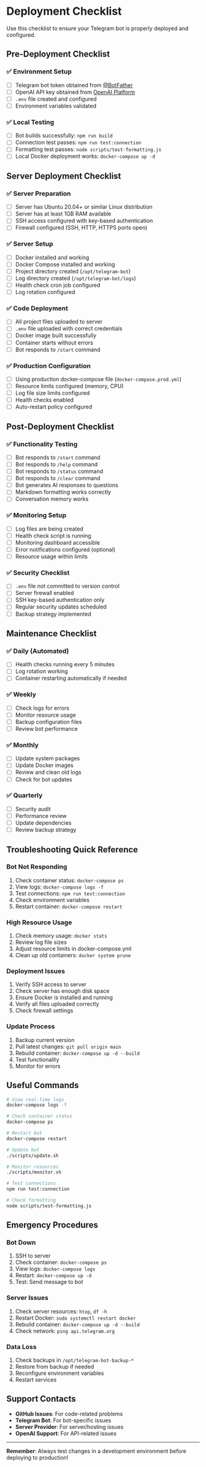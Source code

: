 # Deployment Checklist

Use this checklist to ensure your Telegram bot is properly deployed and configured.

## Pre-Deployment Checklist

### ✅ Environment Setup
- [ ] Telegram bot token obtained from [@BotFather](https://t.me/botfather)
- [ ] OpenAI API key obtained from [OpenAI Platform](https://platform.openai.com/)
- [ ] `.env` file created and configured
- [ ] Environment variables validated

### ✅ Local Testing
- [ ] Bot builds successfully: `npm run build`
- [ ] Connection test passes: `npm run test:connection`
- [ ] Formatting test passes: `node scripts/test-formatting.js`
- [ ] Local Docker deployment works: `docker-compose up -d`

## Server Deployment Checklist

### ✅ Server Preparation
- [ ] Server has Ubuntu 20.04+ or similar Linux distribution
- [ ] Server has at least 1GB RAM available
- [ ] SSH access configured with key-based authentication
- [ ] Firewall configured (SSH, HTTP, HTTPS ports open)

### ✅ Server Setup
- [ ] Docker installed and working
- [ ] Docker Compose installed and working
- [ ] Project directory created (`/opt/telegram-bot`)
- [ ] Log directory created (`/opt/telegram-bot/logs`)
- [ ] Health check cron job configured
- [ ] Log rotation configured

### ✅ Code Deployment
- [ ] All project files uploaded to server
- [ ] `.env` file uploaded with correct credentials
- [ ] Docker image built successfully
- [ ] Container starts without errors
- [ ] Bot responds to `/start` command

### ✅ Production Configuration
- [ ] Using production docker-compose file (`docker-compose.prod.yml`)
- [ ] Resource limits configured (memory, CPU)
- [ ] Log file size limits configured
- [ ] Health checks enabled
- [ ] Auto-restart policy configured

## Post-Deployment Checklist

### ✅ Functionality Testing
- [ ] Bot responds to `/start` command
- [ ] Bot responds to `/help` command
- [ ] Bot responds to `/status` command
- [ ] Bot responds to `/clear` command
- [ ] Bot generates AI responses to questions
- [ ] Markdown formatting works correctly
- [ ] Conversation memory works

### ✅ Monitoring Setup
- [ ] Log files are being created
- [ ] Health check script is running
- [ ] Monitoring dashboard accessible
- [ ] Error notifications configured (optional)
- [ ] Resource usage within limits

### ✅ Security Checklist
- [ ] `.env` file not committed to version control
- [ ] Server firewall enabled
- [ ] SSH key-based authentication only
- [ ] Regular security updates scheduled
- [ ] Backup strategy implemented

## Maintenance Checklist

### ✅ Daily (Automated)
- [ ] Health checks running every 5 minutes
- [ ] Log rotation working
- [ ] Container restarting automatically if needed

### ✅ Weekly
- [ ] Check logs for errors
- [ ] Monitor resource usage
- [ ] Backup configuration files
- [ ] Review bot performance

### ✅ Monthly
- [ ] Update system packages
- [ ] Update Docker images
- [ ] Review and clean old logs
- [ ] Check for bot updates

### ✅ Quarterly
- [ ] Security audit
- [ ] Performance review
- [ ] Update dependencies
- [ ] Review backup strategy

## Troubleshooting Quick Reference

### Bot Not Responding
1. Check container status: `docker-compose ps`
2. View logs: `docker-compose logs -f`
3. Test connections: `npm run test:connection`
4. Check environment variables
5. Restart container: `docker-compose restart`

### High Resource Usage
1. Check memory usage: `docker stats`
2. Review log file sizes
3. Adjust resource limits in docker-compose.yml
4. Clean up old containers: `docker system prune`

### Deployment Issues
1. Verify SSH access to server
2. Check server has enough disk space
3. Ensure Docker is installed and running
4. Verify all files uploaded correctly
5. Check firewall settings

### Update Process
1. Backup current version
2. Pull latest changes: `git pull origin main`
3. Rebuild container: `docker-compose up -d --build`
4. Test functionality
5. Monitor for errors

## Useful Commands

```bash
# View real-time logs
docker-compose logs -f

# Check container status
docker-compose ps

# Restart bot
docker-compose restart

# Update bot
./scripts/update.sh

# Monitor resources
./scripts/monitor.sh

# Test connections
npm run test:connection

# Check formatting
node scripts/test-formatting.js
```

## Emergency Procedures

### Bot Down
1. SSH to server
2. Check container: `docker-compose ps`
3. View logs: `docker-compose logs`
4. Restart: `docker-compose up -d`
5. Test: Send message to bot

### Server Issues
1. Check server resources: `htop`, `df -h`
2. Restart Docker: `sudo systemctl restart docker`
3. Rebuild container: `docker-compose up -d --build`
4. Check network: `ping api.telegram.org`

### Data Loss
1. Check backups in `/opt/telegram-bot-backup-*`
2. Restore from backup if needed
3. Reconfigure environment variables
4. Restart services

## Support Contacts

- **GitHub Issues**: For code-related problems
- **Telegram Bot**: For bot-specific issues
- **Server Provider**: For server/hosting issues
- **OpenAI Support**: For API-related issues

---

**Remember**: Always test changes in a development environment before deploying to production! 